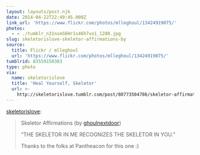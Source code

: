 ```yaml
---
layout: layouts/post.njk
date: 2014-04-22T22:49:45.000Z
link_url: 'https://www.flickr.com/photos/mlleghoul/13424919075/'
photos:
  - - ./tumblr_n31nsmS6Hr1s46h7vo1_1280.jpg
slug: skeletorislove-skeletor-affirmations-by
source:
  title: Flickr / mlleghoul
  url: 'https://www.flickr.com/photos/mlleghoul/13424919075/'
tumblrid: 83559158383
type: photo
via:
  name: skeletorislove
  title: 'Heal Yourself, Skeletor'
  url: >-
    http://skeletorislove.tumblr.com/post/80773504786/skeletor-affirmations-by-ghoulnextdoor-the
---
```

<p><a href="http://skeletorislove.tumblr.com/post/80773504786/skeletor-affirmations-by-ghoulnextdoor-the" class="tumblr_blog">skeletorislove</a>:</p>

<blockquote><p>Skeletor Affirmations (by <a href="https://www.flickr.com/photos/mlleghoul/13424919075/">ghoulnextdoor</a>)</p>

<p>&ldquo;THE SKELETOR IN ME RECOGNIZES THE SKELETOR IN YOU.&rdquo;</p>

<p>Thanks to the folks at Pantheacon for this one :)</p></blockquote>
